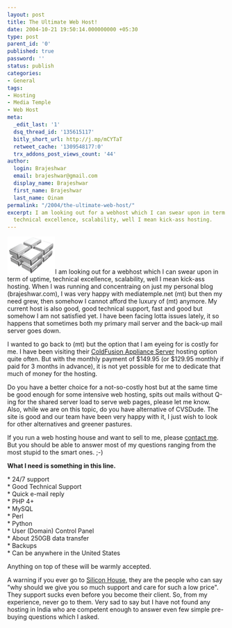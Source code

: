 ```yaml
---
layout: post
title: The Ultimate Web Host!
date: 2004-10-21 19:50:14.000000000 +05:30
type: post
parent_id: '0'
published: true
password: ''
status: publish
categories:
- General
tags:
- Hosting
- Media Temple
- Web Host
meta:
  _edit_last: '1'
  dsq_thread_id: '135615117'
  bitly_short_url: http://j.mp/mCYTaT
  retweet_cache: '1309548177:0'
  trx_addons_post_views_count: '44'
author:
  login: Brajeshwar
  email: brajeshwar@gmail.com
  display_name: Brajeshwar
  first_name: Brajeshwar
  last_name: Oinam
permalink: "/2004/the-ultimate-web-host/"
excerpt: I am looking out for a webhost which I can swear upon in term of uptime,
  technical excellence, scalability, well I mean kick-ass hosting.
---
```

<p><img src="/static/2004/10/mt_as.gif" alt="The Ultimate Web Host?" style="border: 0 none;" />I am looking out for a webhost which I can swear upon in term of uptime, technical excellence, scalability, well I mean kick-ass hosting. When I was running and concentraing on just my personal blog (brajeshwar.com), I was very happy with mediatemple.net (mt) but then my need grew, then somehow I cannot afford the luxury of (mt) anymore. My current host is also good, good technical support, fast and good but somehow I am not satisfied yet. I have been facing lotta issues lately, it so happens that sometimes both my primary mail server and the back-up mail server goes down.</p>
<p><!--more--></p>
<p>I wanted to go back to (mt) but the option that I am eyeing for is costly for me. I have been visiting their <a href="http://www.mediatemple.net/services/webhosting/as/linux-cf/" title="ColdFusion Appliance Server">ColdFusion Appliance Server</a> hosting option quite often. But with the monthly payment of $149.95 (or $129.95 monthly if paid for 3 months in advance), it is not yet possible for me to dedicate that much of money for the hosting.</p>
<p>Do you have a better choice for a not-so-costly host but at the same time be good enough for some intensive web hosting, spits out mails without Q-ing for the shared server load to serve web pages, please let me know. Also, while we are on this topic, do you have alternative of CVSDude. The site is good and our team have been very happy with it, I just wish to look for other alternatives and greener pastures.</p>
<p>If you run a web hosting house and want to sell to me, please <a href="http://www.brajeshwar.com/contact/">contact me</a>. But you should be able to answer most of my questions ranging from the most stupid to the smart ones. ;-)</p>
<p><strong>What I need is something in this line.</strong></p>
<p>* 24/7 support<br />
* Good Technical Support<br />
* Quick e-mail reply<br />
* PHP 4+<br />
* MySQL<br />
* Perl<br />
* Python<br />
* User (Domain) Control Panel<br />
* About 250GB data transfer<br />
* Backups<br />
* Can be anywhere in the United States</p>
<p>Anything on top of these will be warmly accepted.</p>
<p>A warning if you ever go to <a href="http://siliconhouse.net/" title="Silicon House">Silicon House</a>, they are the people who can say "why should we give you so much support and care for such a low price". They support sucks even before you become their client. So, from my experience, never go to them. Very sad to say but I have not found any hosting in India who are competent enough to answer even few simple pre-buying questions which I asked.</p>
